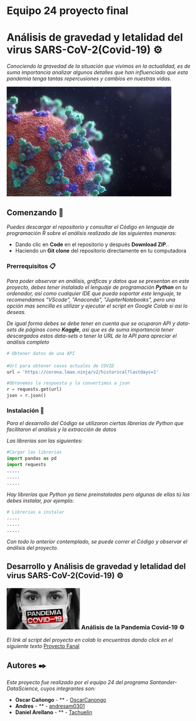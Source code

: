 # Equipo 24 proyecto final

# Análisis de gravedad y letalidad del virus SARS-CoV-2(Covid-19) ⚙️

_Conociendo la gravedad de la situación que vivimos en la actualidad, es de suma importancia analizar algunos detalles que han influenciado que esta pandemia tenga tantas repercusiones y cambios en nuestras vidas._

<img src="./images/pandemia.jpg" alt="Pandemia" width="450"/>

## Comenzando 🚀

_Puedes descargar el repositorio y consultar el Código en lenguaje de programación R sobre el análisis realizado de las siguientes maneras:_

- Dando clic en **Code** en el repositorio y después **Download ZIP**..
- Haciendo un **Git clone** del repositorio directamente en tu computadora

### Prerrequisitos 📋

_Para poder observar en análisis, gráficas y datos que se presentan en este proyecto, debes tener instalado el lenguaje de programación **Python** en tu ordenador, así como cualquier IDE que pueda soportar este lenguaje, te recomendamos "VScode", "Anaconda", "JupiterNotebooks", pero una opción mas sencilla es utilizar y ejecutar el script en Google Colab si así lo deseas._

_De igual forma debes se debe tener en cuenta que se ocuparon API y data-sets de páginas como **Kaggle**, así que es de suma importancia tener descargados estos data-sets o tener la URL de la API para apreciar el análisis completo_

```python
# Obtener datos de una API

#Url para obtener casos actuales de COVID
url = 'https://corona.lmao.ninja/v2/historical?lastdays=1'

```

```python
#Obtenemos la respuesta y la convertimos a json
r = requests.get(url)
json = r.json()
```

### Instalación 🔧

_Para el desarrollo del Código se utilizaron ciertas librerías de Python que facilitaron el análisis y la extracción de datos_

_Las librerías son las siguientes:_

```python
#Cargar las librerias
import pandas as pd
import requests
.....
.....
.....
```

_Hay librerías que Python ya tiene preinstaladas pero algunas de ellas tú las debes instalar, por ejemplo:_

```python
# Librerias a instalar
.....
.....
.....
```

_Con todo lo anterior contemplado, se puede correr el Código y observar el análisis del proyecto._

## Desarrollo y Análisis de gravedad y letalidad del virus SARS-CoV-2(Covid-19) ⚙️

### <img src="./images/covid19.jpg" alt="Covid-19" width="200"/> Análisis de la Pandemia Covid-19 ⚙️

_El link al script del proyecto en colab lo encuentras dando click en el siguiente texto_ [Proyecto Fanal](https://colab.research.google.com/drive/1AMctOqrPYcWz7FUZdOc3o5aA09oRUZm6?usp=sharing#scrollTo=Y16GyPxssp-J)

## Autores ✒️

_Este proyecto fue realizado por el equipo 24 del programa Santander-DataScience, cuyos integrantes son:_

- **Oscar Cañongo** - \*\* - [OscarCanongo](https://github.com/OscarCanongo)
- **Andres** - \*\* - [andresam0301](https://github.com/andresam0301)
- **Daniel Arellano** - \*\* - [Tachuelin](https://github.com/Tachuelin)
